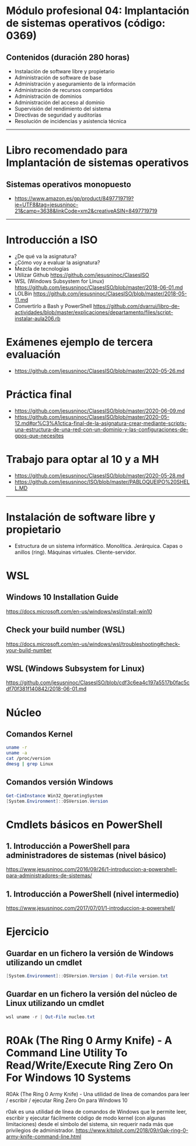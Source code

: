 # Módulo profesional 04: Implantación de sistemas operativos (código: 0369)
 ## Contenidos (duración 280 horas) 

- Instalación de software libre y propietario
- Administración de software de base
- Administración y aseguramiento de la información
- Administración de recursos compartidos
- Administración de dominios
- Administración del acceso al dominio
- Supervisión del rendimiento del sistema
- Directivas de seguridad y auditorías
- Resolución de incidencias y asistencia técnica

-------------------

# Libro recomendado para Implantación de sistemas operativos
## Sistemas operativos monopuesto
* https://www.amazon.es/gp/product/8497719719?ie=UTF8&tag=jesusninoc-21&camp=3638&linkCode=xm2&creativeASIN=8497719719

-------------------

# Introducción a ISO
- ¿De qué va la asignatura?
- ¿Cómo voy a evaluar la asignatura?
- Mezcla de tecnologías
- Utilizar Github
https://github.com/jesusninoc/ClasesISO
- WSL (Windows Subsystem for Linux)
https://github.com/jesusninoc/ClasesISO/blob/master/2018-06-01.md
- LOLBin
https://github.com/jesusninoc/ClasesISO/blob/master/2018-05-11.md
- Convertirlo a Bash y PowerShell
https://github.com/dvarrui/libro-de-actividades/blob/master/explicaciones/departamento/files/script-instalar-aula206.rb

# Exámenes ejemplo de tercera evaluación
* https://github.com/jesusninoc/ClasesISO/blob/master/2020-05-26.md

# Práctica final
* https://github.com/jesusninoc/ClasesISO/blob/master/2020-06-09.md
* https://github.com/jesusninoc/ClasesISO/blob/master/2020-05-12.md#pr%C3%A1ctica-final-de-la-asignatura-crear-mediante-scripts-una-estructura-de-una-red-con-un-dominio-y-las-configuraciones-de-gpos-que-necesites

# Trabajo para optar al 10 y a MH
* https://github.com/jesusninoc/ClasesISO/blob/master/2020-05-28.md
* https://github.com/jesusninoc/ISO/blob/master/PABLOQUEIPO%20SHELL.MD

-------------------

# Instalación de software libre y propietario

- Estructura de un sistema informático. Monolítica. Jerárquica. Capas o anillos (ring). Máquinas virtuales. Cliente-servidor.

# WSL
## Windows 10 Installation Guide
https://docs.microsoft.com/en-us/windows/wsl/install-win10
## Check your build number (WSL)
https://docs.microsoft.com/en-us/windows/wsl/troubleshooting#check-your-build-number
## WSL (Windows Subsystem for Linux)
https://github.com/jesusninoc/ClasesISO/blob/cdf3c6ea4c197a5517b0fac5cdf70f381f140842/2018-06-01.md

# Núcleo
## Comandos Kernel
```Bash
uname -r
uname -a
cat /proc/version
dmesg | grep Linux
```

## Comandos versión Windows
```PowerShell
Get-CimInstance Win32_OperatingSystem
[System.Environment]::OSVersion.Version
````

# Cmdlets básicos en PowerShell
## 1. Introducción a PowerShell para administradores de sistemas (nivel básico)
https://www.jesusninoc.com/2016/09/26/1-introduccion-a-powershell-para-administradores-de-sistemas/
## 1. Introducción a PowerShell (nivel intermedio)
https://www.jesusninoc.com/2017/07/01/1-introduccion-a-powershell/

# Ejercicio
## Guardar en un fichero la versión de Windows utilizando un cmdlet
```PowerShell
[System.Environment]::OSVersion.Version | Out-File version.txt
```
## Guardar en un fichero la versión del núcleo de Linux utilizando un cmdlet
```PowerShell
wsl uname -r | Out-File nucleo.txt
```

# R0Ak (The Ring 0 Army Knife) - A Command Line Utility To Read/Write/Execute Ring Zero On For Windows 10 Systems
R0Ak (The Ring 0 Army Knife) - Una utilidad de línea de comandos para leer / escribir / ejecutar Ring Zero On para Windows 10 

r0ak es una utilidad de línea de comandos de Windows que le permite leer, escribir y ejecutar fácilmente código de modo kernel (con algunas limitaciones) desde el símbolo del sistema, sin requerir nada más que privilegios de administrador.
https://www.kitploit.com/2018/09/r0ak-ring-0-army-knife-command-line.html
